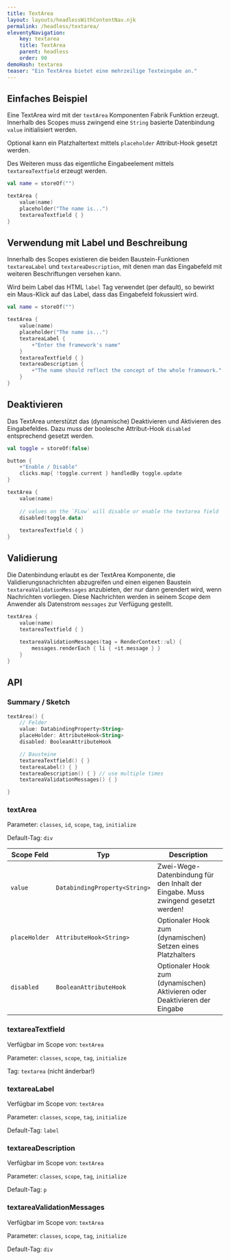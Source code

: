 ```yaml
---
title: TextArea
layout: layouts/headlessWithContentNav.njk
permalink: /headless/textarea/
eleventyNavigation:
    key: textarea
    title: TextArea
    parent: headless
    order: 90
demoHash: textarea
teaser: "Ein TextArea bietet eine mehrzeilige Texteingabe an."
---
```


## Einfaches Beispiel

Eine TextArea wird mit der `textArea` Komponenten Fabrik Funktion erzeugt. Innerhalb des Scopes muss zwingend
eine `String` basierte Datenbindung `value` initialisiert werden.

Optional kann ein Platzhaltertext mittels `placeholder` Attribut-Hook gesetzt werden.

Des Weiteren muss das eigentliche Eingabeelement mittels `textareaTextfield` erzeugt werden.

```kotlin
val name = storeOf("")

textArea {
    value(name)
    placeholder("The name is...")
    textareaTextfield { }
}
```

## Verwendung mit Label und Beschreibung

Innerhalb des Scopes existieren die beiden Baustein-Funktionen `textareaLabel` und `textareaDescription`, mit denen man
das Eingabefeld mit weiteren Beschriftungen versehen kann.

Wird beim Label das HTML `label` Tag verwendet (per default), so bewirkt ein Maus-Klick auf das Label, dass das
Eingabefeld fokussiert wird.

```kotlin
val name = storeOf("")

textArea {
    value(name)
    placeholder("The name is...")
    textareaLabel {
        +"Enter the framework's name"
    }
    textareaTextfield { }
    textareaDescription {
        +"The name should reflect the concept of the whole framework."
    }
}
```

## Deaktivieren

Das TextArea unterstützt das (dynamische) Deaktivieren und Aktivieren des Eingabefeldes. Dazu muss der boolesche
Attribut-Hook `disabled` entsprechend gesetzt werden.

```kotlin
val toggle = storeOf(false) 

button {
    +"Enable / Disable"
    clicks.map{ !toggle.current } handledBy toggle.update
}

textArea {
    value(name)
    
    // values on the `FLow` will disable or enable the textarea field
    disabled(toggle.data)
    
    textareaTextfield { }
}
```

## Validierung

Die Datenbindung erlaubt es der TextArea Komponente, die Validierungsnachrichten abzugreifen und einen eigenen
Baustein `textareaValidationMessages` anzubieten, der nur dann gerendert wird, wenn Nachrichten vorliegen.
Diese Nachrichten werden in seinem Scope dem Anwender als Datenstrom `messages` zur Verfügung gestellt.

```kotlin
textArea {
    value(name)
    textareaTextfield { }
    
    textareaValidationMessages(tag = RenderContext::ul) {
        messages.renderEach { li { +it.message } }
    }
}
```

## API

### Summary / Sketch
```kotlin
textArea() {
    // Felder
    value: DatabindingProperty<String>
    placeHolder: AttributeHook<String>
    disabled: BooleanAttributeHook

    // Bausteine
    textareaTextfield() { }
    textareaLabel() { }
    textareaDescription() { } // use multiple times
    textareaValidationMessages() { }

}
```

### textArea

Parameter: `classes`, `id`, `scope`, `tag`, `initialize`

Default-Tag: `div`

| Scope Feld    | Typ                           | Description                                                                      |
|---------------|-------------------------------|----------------------------------------------------------------------------------|
| `value`       | `DatabindingProperty<String>` | Zwei-Wege-Datenbindung für den Inhalt der Eingabe. Muss zwingend gesetzt werden! |
| `placeHolder` | `AttributeHook<String>`       | Optionaler Hook zum (dynamischen) Setzen eines Platzhalters                      |
| `disabled`    | `BooleanAttributeHook`        | Optionaler Hook zum (dynamischen) Aktivieren oder Deaktivieren der Eingabe       |


### textareaTextfield

Verfügbar im Scope von: `textArea`

Parameter: `classes`, `scope`, `tag`, `initialize`

Tag: `textarea` (nicht änderbar!)


### textareaLabel

Verfügbar im Scope von: `textArea`

Parameter: `classes`, `scope`, `tag`, `initialize`

Default-Tag: `label`


### textareaDescription

Verfügbar im Scope von: `textArea`

Parameter: `classes`, `scope`, `tag`, `initialize`

Default-Tag: `p`


### textareaValidationMessages

Verfügbar im Scope von: `textArea`

Parameter: `classes`, `scope`, `tag`, `initialize`

Default-Tag: `div`